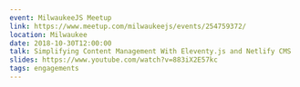 ```yaml
---
event: MilwaukeeJS Meetup
link: https://www.meetup.com/milwaukeejs/events/254759372/
location: Milwaukee
date: 2018-10-30T12:00:00
talk: Simplifying Content Management With Eleventy.js and Netlify CMS
slides: https://www.youtube.com/watch?v=883iX2E57kc
tags: engagements
---
```

